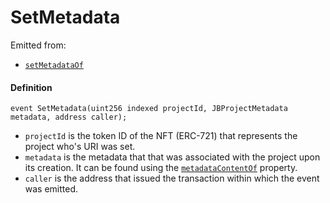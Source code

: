 # SetMetadata

Emitted from:

- [`setMetadataOf`](/dev/api/contracts/jbprojects/write/setmetadataof.md)

#### Definition

```
event SetMetadata(uint256 indexed projectId, JBProjectMetadata metadata, address caller);
```

- `projectId` is the token ID of the NFT (ERC-721) that represents the project who's URI was set.
- `metadata` is the metadata that that was associated with the project upon its creation. It can be found using the [`metadataContentOf`](/dev/api/contracts/jbprojects/properties/metadatacontentof.md) property.
- `caller` is the address that issued the transaction within which the event was emitted.
